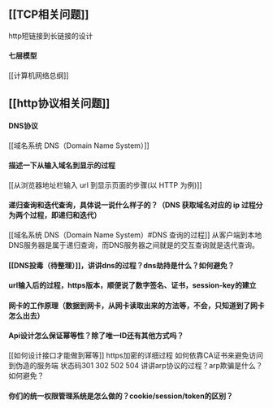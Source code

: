 ## [[TCP相关问题]]
http短链接到长链接的设计
#### 七层模型
[[计算机网络总纲]]

## [[http协议相关问题]]
#### DNS协议 
[[域名系统 DNS（Domain Name System）]]

#### 描述一下从输入域名到显示的过程
[[从浏览器地址栏输入 url 到显示页面的步骤(以 HTTP 为例)]]
#### 递归查询和迭代查询，具体说一说什么样子的？（DNS 获取域名对应的 ip 过程分为两个过程，即递归和迭代）
[[域名系统 DNS（Domain Name System）#DNS 查询的过程]]
从客户端到本地DNS服务器是属于递归查询，而DNS服务器之间就是的交互查询就是迭代查询。


####  [[DNS投毒（待整理）]]，讲讲dns的过程？dns劫持是什么？如何避免？

#### url输入后的过程，https版本，顺便说了数字签名、证书，session-key的建立

#### 网卡的工作原理（数据到网卡，从网卡读取出来的方法等，不会，只知道到了网卡怎么出去）

#### Api设计怎么保证幂等性？除了唯一ID还有其他方式吗？
[[如何设计接口才能做到幂等]]
https加密的详细过程
如何依靠CA证书来避免访问到伪造的服务端
状态码301 302 502 504
讲讲arp协议的过程？arp欺骗是什么？如何避免？



#### 你们的统一权限管理系统是怎么做的？cookie/session/token的区别？ 